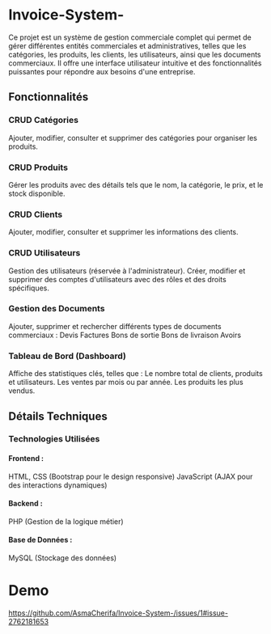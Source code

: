 # Invoice-System-

Ce projet est un système de gestion commerciale complet qui permet de gérer différentes entités commerciales et administratives, telles que les catégories, les produits, les clients, les utilisateurs, ainsi que les documents commerciaux. Il offre une interface utilisateur intuitive et des fonctionnalités puissantes pour répondre aux besoins d'une entreprise.


## Fonctionnalités

### CRUD Catégories
Ajouter, modifier, consulter et supprimer des catégories pour organiser les produits.
### CRUD Produits
Gérer les produits avec des détails tels que le nom, la catégorie, le prix, et le stock disponible.
### CRUD Clients
Ajouter, modifier, consulter et supprimer les informations des clients.
### CRUD Utilisateurs
Gestion des utilisateurs (réservée à l'administrateur).
Créer, modifier et supprimer des comptes d'utilisateurs avec des rôles et des droits spécifiques.
### Gestion des Documents
Ajouter, supprimer et rechercher différents types de documents commerciaux :
Devis
Factures
Bons de sortie
Bons de livraison
Avoirs
### Tableau de Bord (Dashboard)
Affiche des statistiques clés, telles que :
Le nombre total de clients, produits et utilisateurs.
Les ventes par mois ou par année.
Les produits les plus vendus.


## Détails Techniques
### Technologies Utilisées
#### Frontend :
HTML, CSS (Bootstrap pour le design responsive)
JavaScript (AJAX pour des interactions dynamiques)
#### Backend :
PHP (Gestion de la logique métier)
#### Base de Données :
MySQL (Stockage des données)

# Demo
https://github.com/AsmaCherifa/Invoice-System-/issues/1#issue-2762181653

